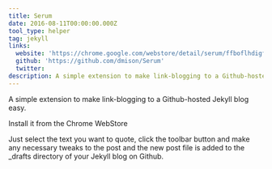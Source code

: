 ```yaml
---
title: Serum
date: 2016-08-11T00:00:00.000Z
tool_type: helper
tag: jekyll
links:
  website: 'https://chrome.google.com/webstore/detail/serum/ffboflhdigfmnnokjjcmfipgehggjhlj'
  github: 'https://github.com/dmison/Serum'
  twitter:
description: A simple extension to make link-blogging to a Github-hosted Jekyll blog easy.
---
```



A simple extension to make link-blogging to a Github-hosted Jekyll blog easy.

Install it from the Chrome WebStore

Just select the text you want to quote, click the toolbar button and make any necessary tweaks to the post and the new post file is added to the _drafts directory of your Jekyll blog on Github.
